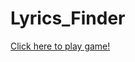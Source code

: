 # Lyrics_Finder
<!DOCTYPE html>
<html>
<head>
    <!-- Information about the page -->
    <!--This is the comment tag-->
     
    
</head>
 
<body>
    <!--Contents of the webpage-->
  <a href="<!DOCTYPE html>
<html>
<head>
    <!-- Information about the page -->
    <!--This is the comment tag-->
     
    
</head>
 
<body>
    <!--Contents of the webpage-->
  <a href="https://html-css-js.com/?html=%3C!DOCTYPE%20html%3E%0A%3Chtml%20lang=%22en%22%3E%0A%3Chead%3E%0A%20%20%20%20%3Cmeta%20charset=%22UTF-8%22%3E%0A%20%20%20%20%3Cmeta%20http-equiv=%22X-UA-Compatible%22%20content=%22IE=edge%22%3E%0A%20%20%20%20%3Cmeta%20name=%22viewport%22%20content=%22wi$*$dth=device-wi$*$dth,%20initial-scale=1.0%22%3E%0A%20%20%20%20%3Ctitle%3EPair%20Match%20Game%3C/title%3E%0A%20%20%20%20%3Clink%20rel=%22shortcut%20icon%22%20type=%22image/jpg%22%20href=%22Images/fevicon.PNG%22/%3E%0A%20%20%20%20%3Clink%20rel=%22stylesheet%22%20href=%22gameStyle.css%22%3E%0A%20%20%20%20%3Cscript%20src=%22https://code.jquery.com/jquery-3.2.1.min.js%22%3E%20%3C/script%3E%0A%20%20%20%20%3Cscript%20src=%22gameScript.js%22%3E%20%3C/script%3E%0A%3C/head%3E%0A%3Cbody%3E%0A%20%20%20%20%3Cdiv%20i$*$d=%22ol%22%3E%20%3C/div%3E%0A%20%20%20%20%3Cdiv%20style=%22height:%208px;%22%3E%3C/div%3E%0A%20%20%20%20%3Cdiv%20i$*$d=%22title%22%3E%0A%20%20%20%20%3Cspan%20i$*$d=%22logo%22%3EPAIR%20MATCH%20GAME%3C/span%3E%0A%20%20%20%20%3C/div%3E%0A%0A%20%20%20%20%3Cdiv%20i$*$d=%22title%22%20style=%22height:%2040px;%22%3E%0A%20%20%20%20%20%20%20%20%3Cspan%20i$*$d=%22moves%22%3E%3C/span%3E%0A%20%20%20%20%20%20%20%20%3Cspan%20i$*$d=%22time%22%3E%3C/span%3E%0A%20%20%20%20%3C/div%3E%0A%0A%20%20%20%20%3Ccenter%3E%0A%20%20%20%20%20%20%20%20%3Ctable%20cellspacing=%220%22%3E%3C/table%3E%0A%20%20%20%20%3C/center%3E%0A%3C/body%3E%0A%3C/html%3E&css=@import%20url('https://fonts.googleapis.com/css2?family=Biryani:wght@800$**$display=swap');%0A*%20%7B%0A%20%20%20%20font-family:%20'Biryani',%20sans-serif;%0A%7D%0Ahtml%20%7B%0A%20%20%20%20wi$*$dth:100vw;%0A%20%20%20%20height:100%25;%0A%7D%0Abody%20%7B%0A%20%20%20%20margin:0px;%0A%20%20%20%20background-image:%20-webkit-gradient(linear,%20left%20top,%20left%20bottom,%20from(#4481eb),%20to(#04bedd));%0A%20%20%20%20background-image:%20-o-linear-gradient(top,%20#4481eb%200%25,%20#04bedd%20100%25);%0A%20%20%20%20background-image:%20linear-gradient(to%20bottom,%20#4481eb%200%25,%20#04bedd%20100%25);%0A%7D%0A%0Ap%20%7B%0A%20%20%20%20font-size:%2040px;%0A%20%20%20%20margin-top:5px;%0A%7D%0Atd%20%7B%0A%20%20%20%20background-color:%20transparent;%0A%20%20%20%20height:70px;%0A%20%20%20%20wi$*$dth:70px;%0A%7D%0Atd,%20.inner,%20.front,%20.back%20%7B%0A%20%20%20%20border-radius:%204px;%0A%7D%0Atable%20%7B%0A%20%20%20%20margin-top:%2080px;%0A%7D%0A%0A#inst%20%7B%0A%20%20%20%20wi$*$dth:%2085vw;%0A%20%20%20%20background-color:%20rgba(255,255,255,0.1);%0A%20%20%20%20text-align:%20center;%0A%20%20%20%20margin-top:16vh;%0A%20%20%20%20-webkit-backdrop-filter:%20blur(10px);%0A%20%20%20%20%20%20%20%20%20%20%20%20backdrop-filter:%20blur(10px);%0A%20%20%20%20border:%200.2px%20soli$*$d%20#ffff;%0A%20%20%20%20border-radius:%2010px;%0A%20%20%20%20padding:%205px;%0A%7D%0A#inst%20li%20%7B%0A%20%20%20%20text-align:%20left;%0A%20%20%20%20padding:%205px;%0A%7D%0A%0Abutton%20%7B%0A%20%20%20%20background-color:%20rgba(255,255,255,0.2);%0A%20%20%20%20-webkit-backdrop-filter:%20(20px);%0A%20%20%20%20backdrop-filter:%20(20px);%0A%20%20%20%20color:%20white;%0A%20%20%20%20margin:%205px;%0A%20%20%20%20border:%200.1px%20soli$*$d%20#ffff;%0A%20%20%20%20border-radius:%2010px;%0A%20%20%20%20font-weight:%20smaller;%0A%20%20%20%20wi$*$dth:100px;%0A%20%20%20%20font-size:18px;%0A%20%20%20%20padding:5px;%0A%7D%0A%0A#ol%20%7B%0A%20%20%20%20position:%20absolute;%0A%20%20%20%20height:100vh;%0A%20%20%20%20wi$*$dth:100vw;%0A%20%20%20%20background-color:%20rgba(0,0,200,0.1);%0A%20%20%20%20color:%20white;%0A%20%20%20%20-webkit-backdrop-filter:%20blur(8px);%0A%20%20%20%20%20%20%20%20%20%20%20%20backdrop-filter:%20blur(8px);%0A%20%20%20%20z-index:2;%0A%20%20%20%20%0A%7D%0A#iol%20%7B%0A%20%20%20%20text-align:%20center;%0A%20%20%20%20position:%20absolute;%0A%20%20%20%20wi$*$dth:%20100vw;%0A%20%20%20%20top:%2035vw;%0A%7D%0A%0A#title%20%7B%0A%20%20%20%20background-color:%20rgba(255,255,255,0.25);%0A%20%20%20%20-webkit-backdrop-filter:%20blur(15px);%0A%20%20%20%20%20%20%20%20%20%20%20%20backdrop-filter:%20blur(15px);%0A%20%20%20%20border-radius:10px;%0A%20%20%20%20margin:%208px;%0A%20%20%20%20margin-top:0px;%0A%20%20%20%20color:%20white;%0A%20%20%20%20height:56px;%0A%20%20%20%20text-align:%20center;%0A%7D%0A%0A#time%20%7B%0A%20%20%20%20position:%20absolute;%0A%20%20%20%20right:%2020px;%0A%20%20%20%20font-size:%2016px;%0A%20%20%20%20top:%208.5px;%0A%7D%0A%0A#moves%20%7B%0A%20%20%20%20position:%20absolute;%0A%20%20%20%20left:%2020px;%0A%20%20%20%20font-size:%2016px;%0A%20%20%20%20top:8.5px;%0A%7D%0A%0A#logo%20%7B%0A%20%20%20%20font-size:%2022px;%0A%20%20%20%20padding-top:%2010px;%0A%20%20%20%20display:%20block;%0A%7D%0A%0A.inner%20%7B%0A%20%20%20%20position:%20relative;%0A%20%20%20%20wi$*$dth:%20100%25;%0A%20%20%20%20height:%20100%25;%0A%20%20%20%20text-align:%20center;%0A%20%20%20%20-webkit-transition:%20-webkit-transform%200.8s;%0A%20%20%20%20%20%20%20%20%20%20%20%20transition:%20-webkit-transform%200.8s;%0A%20%20%20%20%20%20%20%20%20-o-transition:%20transform%200.8s;%0A%20%20%20%20%20%20%20%20%20%20%20%20transition:%20transform%200.8s;%0A%20%20%20%20%20%20%20%20%20%20%20%20transition:%20transform%200.8s,%20-webkit-transform%200.8s;%0A%20%20%20%20-webkit-transform-style:%20preserve-3d;%0A%20%20%20%20%20%20%20%20%20%20%20%20transform-style:%20preserve-3d;%0A%20%20%20%20-webkit-transform:%20rotateY(0deg);%0A%20%20%20%20%20%20%20%20%20%20%20%20transform:%20rotateY(0deg);%0A%7D%0A%0A.front%20%7B%0A%20%20%20%20background-color:%20rgba(255,255,255,0.3);%0A%7D%0A%0A.back%20%7B%0A%20%20%20%20background-color:%20rgba(255,255,255,0.5);%0A%20%20%20%20-webkit-transform:%20rotateY(180deg);%0A%20%20%20%20%20%20%20%20%20%20%20%20transform:%20rotateY(180deg);%0A%7D%0A%0A.front,%20.back%20%7B%0A%20%20%20%20position:%20absolute;%0A%20%20%20%20wi$*$dth:%20100%25;%0A%20%20%20%20height:%20100%25;%0A%20%20%20%20-webkit-backface-visibility:%20hi$*$dden;%0A%20%20%20%20%20%20%20%20%20%20%20%20backface-visibility:%20hi$*$dden;%0A%7D%0Abutton:hover,%20button:active%20%7B%0A%20%20%20%20outline:0;%0A%7D%0A%09%20%20&js=var%20em%20=%20%5B%22%F0%9F%92%90%22,%22%F0%9F%8C%B9%22,%22%F0%9F%8C%BB%22,%22%F0%9F%8F%B5%EF%B8%8F%22,%22%F0%9F%8C%BA%22,%22%F0%9F%8C%B4%22,%22%F0%9F%8C%88%22,%22%F0%9F%8D%93%22,%22%F0%9F%8D%92%22,%22%F0%9F%8D%8E%22,%22%F0%9F%8D%89%22,%22%F0%9F%8D%8A%22,%22%F0%9F%A5%AD%22,%22%F0%9F%8D%8D%22,%22%F0%9F%8D%8B%22,%22%F0%9F%8D%8F%22,%22%F0%9F%8D%90%22,%22%F0%9F%A5%9D%22,%22%F0%9F%8D%87%22,%22%F0%9F%A5%A5%22,%22%F0%9F%8D%85%22,%22%F0%9F%8C%B6%EF%B8%8F%22,%22%F0%9F%8D%84%22,%22%F0%9F%A7%85%22,%22%F0%9F%A5%A6%22,%22%F0%9F%A5%91%22,%22%F0%9F%8D%94%22,%22%F0%9F%8D%95%22,%22%F0%9F%A7%81%22,%22%F0%9F%8E%82%22,%22%F0%9F%8D%AC%22,%22%F0%9F%8D%A9%22,%22%F0%9F%8D%AB%22,%22%F0%9F%8E%88%22%5D;%0A%0Avar%20tmp,%20c,%20p%20=%20em.length;%0Aif(p)%20while(--p)%20%7B%0A%20%20%20c%20=%20Math.floor(Math.random()%20*%20(p%20+%201));%0A%20%20%20tmp%20=%20em%5Bc%5D;%0A%20%20%20em%5Bc%5D%20=%20em%5Bp%5D;%0A%20%20%20em%5Bp%5D%20=%20tmp;%0A%7D%0A%0A%0Avar%20pre=%22%22,%20pID,%20ppID=0,%20turn=0,%20t=%22transform%22,%20flip=%22rotateY(180deg)%22,%20flipBack=%22rotateY(0deg)%22,%20time,%20mode;%0A%0A%0Awindow.onresize%20=%20init;%0Afunction%20init()%20%7B%0A%20%20%20W%20=%20innerWi$*$dth;%0A%20%20%20H%20=%20innerHeight;%0A%20%20%20$('body').height(H+%22px%22);%0A%20%20%20$('#ol').height(H+%22px%22);%0A%7D%0A%0A%0Awindow.onload%20=%20function()%20%7B%0A%20%20%20%20$(%22#ol%22).html(%60%3Ccenter%3E%3Cdiv%20i$*$d=%22inst%22%3E%3Ch3%3EWelcome%20!%3C/h3%3EInstructions%20For%20Game%3Cbr/%3E%3Cbr/%3E%3Cli%3EMake%20pairs%20of%20similiar%20blocks%20by%20flipping%20them.%3C/li%3E%3Cli%3ETo%20flip%20a%20block%20you%20can%20click%20on%20it.%3C/li%3E%3Cli%3EIf%20two%20blocks%20you%20clicked%20are%20not%20similar,%20they%20will%20be%20flipped%20back.%3C/li%3E%3Cp%20style=%22font-size:18px;%22%3EClick%20one%20of%20the%20following%20mode%20to%20start%20the%20game.%3C/p%3E%3C/div%3E%3Cbutton%20onclick=%22start(3,%204)%22%3E3%20x%204%3C/button%3E%20%3Cbutton%20onclick=%22start(4,%204)%22%20style=%22w%22%3E4%20x%204%3C/button%3E%3Cbutton%20onclick=%22start(4,%205)%22%3E4%20x%205%3C/button%3E%3Cbutton%20onclick=%22start(5,%206)%22%3E5%20x%206%3C/button%3E%3Cbutton%20onclick=%22start(6,%206)%22%3E6%20x%206%3C/button%3E%3C/center%3E%60);%0A%7D%0A%0A%0Afunction%20start(r,l)%20%7B%0A%20%20%20%20//Timer%20and%20moves%0A%20%20%20%20min=0,%20sec=0,%20moves=0;%0A%20%20%20%20$(%22#time%22).html(%22Time:%2000:00%22);%0A%20%20%20%20$(%22#moves%22).html(%22Moves:%200%22);%0A%20%20%20%20time%20=%20setInterval(function()%20%7B%0A%20%20%20%20%20%20sec++;%0A%20%20%20%20%20%20if(sec==60)%20%7B%0A%20%20%20%20%20%20%20%20%20%20min++;%20sec=0;%0A%20%20%20%20%20%20%7D%0A%20%20%20%20%20%20if(sec%3C10)%20%0A%20%20%20%20%20%20%20%20%20%20$(%22#time%22).html(%22Time:%200%22+min+%22:0%22+sec);%0A%20%20%20%20%20%20else%20%0A%20%20%20%20%20%20%20%20$(%22#time%22).html(%22Time:%200%22+min+%22:%22+sec);%0A%20%20%20%20%7D,%201000);%0A%20%20%20%20rem=r*l/2,%20noItems=rem;%0A%20%20%20%20mode%20=%20r+%22x%22+l;%0A%20%20%20%20//Generating%20item%20array%20and%20shuffling%20it%0A%20%20%20%20var%20items%20=%20%5B%5D;%0A%20%20%20%20for%20(var%20i=0;i%3CnoItems;i++)%0A%20%20%20%20%20%20%20%20items.push(em%5Bi%5D);%0A%20%20%20%20for%20(var%20i=0;i%3CnoItems;i++)%0A%20%20%20%20%20%20%20%20items.push(em%5Bi%5D);%0A%20%20%20%20var%20tmp,%20c,%20p%20=%20items.length;%0A%20%20%20%20if(p)%20while(--p)%20%7B%0A%20%20%20%20%20%20%20%20c%20=%20Math.floor(Math.random()%20*%20(p%20+%201));%0A%20%20%20%20%20%20%20%20tmp%20=%20items%5Bc%5D;%0A%20%20%20%20%20%20%20%20items%5Bc%5D%20=%20items%5Bp%5D;%0A%20%20%20%20%20%20%20%20items%5Bp%5D%20=%20tmp;%0A%20%20%20%20%7D%0A%20%20%20%20%0A%20%20%20%20%0A%20%20%20%20$(%22table%22).html(%22%22);%0A%20%20%20%20var%20n=1;%0A%20%20%20%20for%20(var%20i%20=%201;i%3C=r;i++)%20%7B%0A%20%20%20%20%20%20%20%20$(%22table%22).append(%22%3Ctr%3E%22);%0A%20%20%20%20%20%20%20%20for%20(var%20j%20=%201;j%3C=l;j++)%20%7B%0A%20%20%20%20%20%20%20%20%20%20%20$(%22table%22).append(%60%3Ctd%20i$*$d='$%7Bn%7D'%20onclick=%22change($%7Bn%7D)%22%3E%3Cdiv%20class='inner'%3E%3Cdiv%20class='front'%3E%3C/div%3E%3Cdiv%20class='back'%3E%3Cp%3E$%7Bitems%5Bn-1%5D%7D%3C/p%3E%3C/div%3E%3C/div%3E%3C/td%3E%60);%0A%20%20%20%20%20%20%20%20%20%20%20n++;%0A%20%20%20%20%20%20%20%20%20%7D%0A%20%20%20%20%20%20%20%20%20$(%22table%22).append(%22%3C/tr%3E%22);%0A%20%20%20%20%7D%0A%20%20%20%20%0A%20%20%20%20%0A%20%20%20%20$(%22#ol%22).fadeOut(500);%0A%7D%0A%0A%0Afunction%20change(x)%20%7B%0A%20%20%0A%20%20let%20i%20=%20%22#%22+x+%22%20.inner%22;%0A%20%20let%20f%20=%20%22#%22+x+%22%20.inner%20.front%22;%0A%20%20let%20b%20=%20%22#%22+x+%22%20.inner%20.back%22;%0A%20%20%0A%20%20%20%0A%20%20if%20(turn==2%20%7C%7C%20$(i).attr(%22flip%22)==%22block%22%20%7C%7C%20ppID==x)%20%7B%7D%0A%20%20%0A%20%20%0A%20%20else%20%7B%0A%20%20%20%20$(i).css(t,%20flip);%0A%20%20%20%20if%20(turn==1)%20%7B%0A%20%20%20%20%20%20%0A%20%20%20%20%20%20turn=2;%0A%20%20%20%20%20%20%0A%20%20%20%20%20%20%0A%20%20%20%20%20%20if%20(pre!=$(b).text())%20%7B%0A%20%20%20%20%20%20%20%20%20setTimeout(function()%20%7B%0A%20%20%20%20%20%20%20%20%20%20%20%20$(pID).css(t,%20flipBack);%0A%20%20%20%20%20%20%20%20%20%20%20%20$(i).css(t,%20flipBack);%0A%20%20%20%20%20%20%20%20%20%20%20%20ppID=0;%0A%20%20%20%20%20%20%20%20%20%7D,1000);%0A%20%20%20%20%20%20%7D%0A%20%20%20%20%20%20%0A%20%20%20%20%20%20%0A%20%20%20%20%20%20else%20%7B%0A%20%20%20%20%20%20%20%20%20%20rem--;%0A%20%20%20%20%20%20%20%20%20%20$(i).attr(%22flip%22,%20%22block%22);%0A%20%20%20%20%20%20%20%20%20%20$(pID).attr(%22flip%22,%20%22block%22);%0A%20%20%20%20%20%20%7D%0A%20%20%20%20%20%20%0A%20%20%20%20%20%20setTimeout(function()%20%7B%0A%20%20%20%20%20%20%20%20%20turn=0;%0A%20%20%20%20%20%20%20%20%20%0A%20%20%20%20%20%20%20%20%20moves++;%0A%20%20%20%20%20%20%20%20%20$(%22#moves%22).html(%22Moves:%20%22+moves);%0A%20%20%20%20%20%20%7D,1150);%0A%20%20%20%20%20%20%0A%20%20%20%20%7D%0A%20%20%20%20else%20%7B%0A%20%20%20%20%20%20pre%20=%20$(b).text();%0A%20%20%20%20%20%20ppID%20=%20x;%0A%20%20%20%20%20%20pID%20=%20%22#%22+x+%22%20.inner%22;%0A%20%20%20%20%20%20turn=1;%0A%20%20%20%20%7D%0A%20%20%20%20%0A%20%20%20%20%0A%20%20%20%20if%20(rem==0)%20%7B%0A%20%20%20%20%20%20%20%20%20%20clearInterval(time);%0A%20%20%20%20%20%20%20%20%20%20if%20(min==0)%20%7B%0A%20%20%20%20%20%20%20%20%20%20%20%20%20%20time%20=%20%60$%7Bsec%7D%20seconds%60;%0A%20%20%20%20%20%20%20%20%20%20%7D%0A%20%20%20%20%20%20%20%20%20%20else%20%7B%0A%20%20%20%20%20%20%20%20%20%20%20%20%20%20time%20=%20%60$%7Bmin%7D%20minute(s)%20and%20$%7Bsec%7D%20second(s)%60;%0A%20%20%20%20%20%20%20%20%20%20%7D%0A%20%20%20%20%20%20%20%20%20%20setTimeout(function()%20%7B%0A%20%20%20%20%20%20%20%20%20%20%20%20%20%20$(%22#ol%22).html(%60%3Ccenter%3E%3Cdiv%20i$*$d=%22iol%22%3E%3Ch2%3ECongrats!%3C/h2%3E%3Cp%20style=%22font-size:23px;padding:10px;%22%3EYou%20completed%20the%20$%7Bmode%7D%20mode%20in%20$%7Bmoves%7D%20moves.%20It%20took%20you%20$%7Btime%7D.%3C/p%3E%3Cp%20style=%22font-size:18px%22%3EComment%20Your%20Score!%3Cbr/%3EPlay%20Again%20?%3C/p%3E%3Cbutton%20onclick=%22start(3,%204)%22%3E3%20x%204%3C/button%3E%20%3Cbutton%20onclick=%22start(4,%204)%22%20style=%22w%22%3E4%20x%204%3C/button%3E%3Cbutton%20onclick=%22start(4,%205)%22%3E4%20x%205%3C/button%3E%3Cbutton%20onclick=%22start(5,%206)%22%3E5%20x%206%3C/button%3E%3Cbutton%20onclick=%22start(6,%206)%22%3E6%20x%206%3C/button%3E%3C/div%3E%3C/center%3E%60);%0A%20%20%20%20%20%20%20%20%20%20%20%20%20%20$(%22#ol%22).fadeIn(750);%0A%20%20%20%20%20%20%20%20%20%20%7D,%201500);%0A%20%20%20%20%7D%0A%20%20%7D%0A%7D">Click here to play game!</a>
</body>
 
 
</html>
